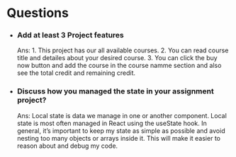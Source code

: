 # Questions


- ### Add at least 3 Project features
  Ans: 1. This project has our all available courses.
  2. You can read course title and detailes about your desired course.
  3. You can click the buy now button and add the course in the course namme section and also see the total credit and remaining credit.



  
- ### Discuss how you managed the state in your assignment project?
  Ans: Local state is data we manage in one or another component. Local state is most often managed in React using the useState hook. In general, it’s important to keep my state as simple as possible and avoid nesting too many objects or arrays inside it. This will make it easier to reason about and debug my code.
